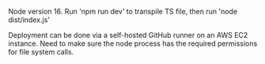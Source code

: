 Node version 16. Run 'npm run dev' to transpile TS file, then run 'node dist/index.js'

Deployment can be done via a self-hosted GitHub runner on an AWS EC2 instance. Need to make sure the node process has the required permissions for file system calls.